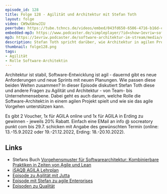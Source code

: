 ```yaml
---
episode_id: 128
title: Folge 128 - Agilität und Architektur mit Stefan Toth
layout: folge
video: CW9wXAnwJIU
peertube: https://tube.tchncs.de/videos/embed/043fd650-6506-4716-b16d-cc878397d786
embedded-mp3: https://www.podcaster.de/simpleplayer/?id=show~1evriw~software-architektur-im-stream~pod-3fe7c0f54897825ac1e1dfd464&v=1658494330
mp3: https://1evriw.podcaster.de/software-architektur-im-stream/media/Agilitaet_und_Architektur_mit_Stefan_Toth.mp3
description: Stefan Toth spricht darüber, wie Architektur in agilen Projekten funktioniert.
thumbnail: folge128.png
tags:
- Agilität
- Rolle Software-Architektin
---
```


Architektur ist stabil, Software-Entwicklung ist agil - dauernd gibt
es neue Anforderungen und neue Sprints mit neuen Planungen. Wie passen
diese beiden Welten zusammen? In dieser Episode diskutiert Stefan Toth
diese und andere Fragen zu Agilität und Architektur - von Team- bis
Unternehmensebene. Dabei geht es auch darum, welche Rolle die
Software-Architekt:in in einem agilen Projekt spielt und wie sie das
agile Vorgehen unterstützen kann.

Es gibt 2 Voucher, 1x für AGILA online und 1x für AGILA in Erding zu
gewinnen - jeweils 20% Rabatt. Einfach eine EMail an
info @ socreatory punkt com bis 29.7. schicken mit Angabe des gewünschten
Termin (online: 13.-15.9.2022 oder 19.-21.12.2022, Erding:
18.-20.10.2022).

## Links

 
* Stefans Buch [Vorgehensmuster für Softwarearchitektur: Kombinierbare Praktiken in Zeiten von Agile und Lean](https://amzn.to/3RLGDcW)
* [iSAQB AGILA Lehrplan](https://www.isaqb.org/download/lehrplan-agila-agile-software-architektur/?wpdmdl=4103)
* [Episode zu Agilität mit Jutta](https://software-architektur.tv/2020/08/28/folge015.html)
* [Episode mit Stefan zu agile Enterprises](https://software-architektur.tv/2021/02/10/folge41.html)
* [Episoden zu Qualität](https://software-architektur.tv/tags.html#Qualit%C3%A4t)
